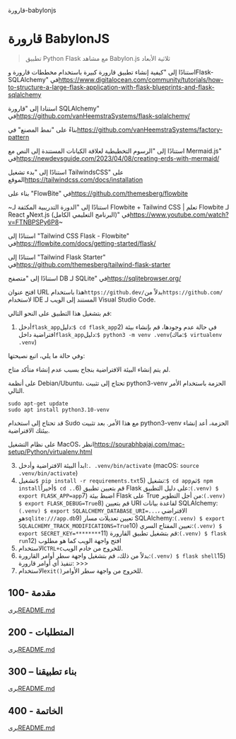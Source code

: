 قارورة-babylonjs

# قارورة BabylonJS

> تطبيق Python Flask مع مشاهد Babylon.js ثلاثية الأبعاد

استنادًا إلى "كيفية إنشاء تطبيق قارورة كبيرة باستخدام مخططات قارورة وFlask-SQLAlchemy" في<https://www.digitalocean.com/community/tutorials/how-to-structure-a-large-flask-application-with-flask-blueprints-and-flask-sqlalchemy>

استنادا إلى "قارورة SQLAlchemy" في<https://github.com/vanHeemstraSystems/flask-sqlalchemy/>

بناءً على "نمط المصنع" في<https://github.com/vanHeemstraSystems/factory-pattern>

استنادًا إلى "الرسوم التخطيطية لعلاقة الكيانات المستندة إلى النص مع Mermaid.js" في<https://newdevsguide.com/2023/04/08/creating-erds-with-mermaid/>

استنادًا إلى "بدء تشغيل TailwindsCSS" على الموقع<https://tailwindcss.com/docs/installation>

بناء على "FlowBite" في<https://github.com/themesberg/flowbite>

~استنادًا إلى "الدورة التدريبية المكثفة لـ Flowbite + Tailwind CSS | تعلم Flowbite لـ React وNext.js (البرنامج التعليمي الكامل)" في<https://www.youtube.com/watch?v=FTNBPSPy6P8>~

استنادًا إلى "Tailwind CSS Flask - Flowbite" في<https://flowbite.com/docs/getting-started/flask/>

استنادًا إلى "Tailwind Flask Starter" في<https://github.com/themesberg/tailwind-flask-starter>

استنادًا إلى "متصفح DB لـ SQLite" في<https://sqlitebrowser.org/>

افتح عنوان URL هذا باستخدام`https://github.dev/`بدلاً من`https://github.com/`لاستخدام IDE المستند إلى الويب لـ Visual Studio Code.

قم بتشغيل هذا التطبيق على النحو التالي:

1) أدخل`flask_app`دليل:`$ cd flask_app`2) في حالة عدم وجودها، قم بإنشاء بيئة افتراضية داخل`flask_app`دليل:`$ python3 -m venv .venv`(ماك:`$ virtualenv .venv`)

وفي حالة ما يلي، اتبع نصيحتها:

لم يتم إنشاء البيئة الافتراضية بنجاح بسبب عدم إنشاء متأكد
متاح.

على أنظمة Debian/Ubuntu، تحتاج إلى تثبيت python3-venv
الحزمة باستخدام الأمر التالي.

    sudo apt-get update
    sudo apt install python3.10-venv

قد تحتاج إلى استخدام Sudo مع هذا الأمر.  بعد تثبيت python3-venv
الحزمة، أعد إنشاء بيئتك الافتراضية.

على نظام التشغيل MacOS، انظر<https://sourabhbajaj.com/mac-setup/Python/virtualenv.html>

3) ابدأ البيئة الافتراضية وأدخل:`. .venv/bin/activate` (macOS: `source .venv/bin/activate`)
4) تشغيل`$ pip install -r requirements.txt`5) تشغيل:`$ cd app`ثم`$ npm install`أخيراً`$ cd ..`6) قم بتعيين تطبيق Flask على دليل التطبيق:`(.venv) $ export FLASK_APP=app`7) اضبط بيئة Flask على True من أجل التطوير:`(.venv) $ export FLASK_DEBUG=True`8) قم بتعيين URI لقاعدة بيانات SQLAlchemy:`(.venv) $ export SQLALCHEMY_DATABASE_URI=...`، الافتراضي هو`sqlite:///app.db`9) تعيين تعديلات مسار SQLAlchemy:`(.venv) $ export SQLALCHEMY_TRACK_MODIFICATIONS=True`10) تعيين المفتاح السري:`(.venv) $ export SECRET_KEY=********`11) قم بتشغيل تطبيق القارورة:`(.venv) $ flask run`12) افتح واجهة الويب كما هو مطلوب
13) الاستخدام`CTRL+c`للخروج من خادم الويب.
14) بدلاً من ذلك، قم بتشغيل واجهة سطر أوامر القارورة:`(.venv) $ flask shell`15) تنفيذ أي أوامر قارورة: >>>
16) الاستخدام`exit()`للخروج من واجهة سطر الأوامر.

## 100- مقدمة

يرى[README.md](./100/README.md)

## 200 - المتطلبات

يرى[README.md](./200/README.md)

## 300 – بناء تطبيقنا

يرى[README.md](./300/README.md)

## 400 - الخاتمة

يرى[README.md](./400/README.md)
